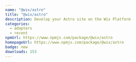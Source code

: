 ```yaml
---
name: "@wix/astro"
title: "@wix/astro"
description: Develop your Astro site on the Wix Platform
categories:
  - adapters
  - recent
npmUrl: https://www.npmjs.com/package/@wix/astro
homepageUrl: https://www.npmjs.com/package/@wix/astro
badge: new
downloads: 153
---
```

